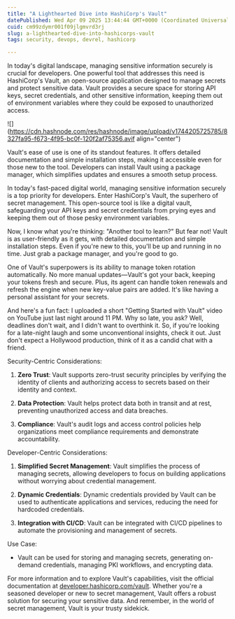 ```yaml
---
title: "A Lighthearted Dive into HashiCorp's Vault"
datePublished: Wed Apr 09 2025 13:44:44 GMT+0000 (Coordinated Universal Time)
cuid: cm99zdymr001f09jlgmvrd3rj
slug: a-lighthearted-dive-into-hashicorps-vault
tags: security, devops, devrel, hashicorp

---
```


In today's digital landscape, managing sensitive information securely is crucial for developers. One powerful tool that addresses this need is HashiCorp's Vault, an open-source application designed to manage secrets and protect sensitive data. Vault provides a secure space for storing API keys, secret credentials, and other sensitive information, keeping them out of environment variables where they could be exposed to unauthorized access.

![](https://cdn.hashnode.com/res/hashnode/image/upload/v1744205725785/8327fa95-f673-4f95-bc0f-120f2af75356.avif align="center")

Vault's ease of use is one of its standout features. It offers detailed documentation and simple installation steps, making it accessible even for those new to the tool. Developers can install Vault using a package manager, which simplifies updates and ensures a smooth setup process.

In today's fast-paced digital world, managing sensitive information securely is a top priority for developers. Enter HashiCorp's Vault, the superhero of secret management. This open-source tool is like a digital vault, safeguarding your API keys and secret credentials from prying eyes and keeping them out of those pesky environment variables.

Now, I know what you're thinking: "Another tool to learn?" But fear not! Vault is as user-friendly as it gets, with detailed documentation and simple installation steps. Even if you're new to this, you'll be up and running in no time. Just grab a package manager, and you're good to go.

One of Vault's superpowers is its ability to manage token rotation automatically. No more manual updates—Vault's got your back, keeping your tokens fresh and secure. Plus, its agent can handle token renewals and refresh the engine when new key-value pairs are added. It's like having a personal assistant for your secrets.

And here's a fun fact: I uploaded a short "Getting Started with Vault" video on YouTube just last night around 11 PM. Why so late, you ask? Well, deadlines don't wait, and I didn't want to overthink it. So, if you're looking for a late-night laugh and some unconventional insights, check it out. Just don't expect a Hollywood production, think of it as a candid chat with a friend.

Security-Centric Considerations:

1. **Zero Trust**: Vault supports zero-trust security principles by verifying the identity of clients and authorizing access to secrets based on their identity and context.
    
2. **Data Protection**: Vault helps protect data both in transit and at rest, preventing unauthorized access and data breaches.
    
3. **Compliance**: Vault's audit logs and access control policies help organizations meet compliance requirements and demonstrate accountability.
    

Developer-Centric Considerations:

1. **Simplified Secret Management**: Vault simplifies the process of managing secrets, allowing developers to focus on building applications without worrying about credential management.
    
2. **Dynamic Credentials**: Dynamic credentials provided by Vault can be used to authenticate applications and services, reducing the need for hardcoded credentials.
    
3. **Integration with CI/CD**: Vault can be integrated with CI/CD pipelines to automate the provisioning and management of secrets.
    

Use Case:

* Vault can be used for storing and managing secrets, generating on-demand credentials, managing PKI workflows, and encrypting data.
    

For more information and to explore Vault's capabilities, visit the official documentation at [developer.hashicorp.com/vault](http://developer.hashicorp.com/vault). Whether you're a seasoned developer or new to secret management, Vault offers a robust solution for securing your sensitive data. And remember, in the world of secret management, Vault is your trusty sidekick.